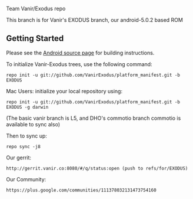 Team Vanir/Exodus repo

This branch is for Vanir's EXODUS branch, our android-5.0.2 based ROM


Getting Started
---------------

Please see the [Android source page](http://source.android.com/source/index.html) for building instructions.

To initialize Vanir-Exodus trees, use the following command:

    repo init -u git://github.com/VanirExodus/platform_manifest.git -b EXODUS

Mac Users: initialize your local repository using:

    repo init -u git://github.com/VanirExodus/platform_manifest.git -b EXODUS -g darwin

(The basic vanir branch is L5, and DHO's commotio branch commotio is available to sync also)

Then to sync up:

    repo sync -j8
    
Our gerrit:

	http://gerrit.vanir.co:8080/#/q/status:open (push to refs/for/EXODUS)

Our Community:

	https://plus.google.com/communities/111378032131473754160

